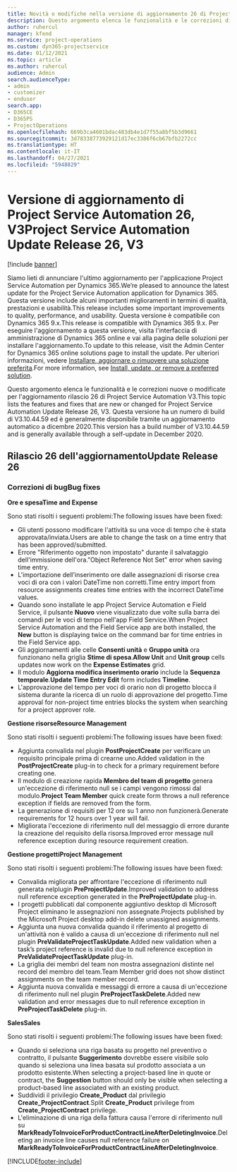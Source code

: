 ```yaml
---
title: Novità o modifiche nella versione di aggiornamento 26 di Project Service Automation V3
description: Questo argomento elenca le funzionalità e le correzioni disponibili nella versione di aggiornamento 26 di Project Service Automation V3.
author: ruhercul
manager: kfend
ms.service: project-operations
ms.custom: dyn365-projectservice
ms.date: 01/12/2021
ms.topic: article
ms.author: ruhercul
audience: Admin
search.audienceType:
- admin
- customizer
- enduser
search.app:
- D365CE
- D365PS
- ProjectOperations
ms.openlocfilehash: 669b3ca4601bdac483db4e1d7f55a8bf5b3d9661
ms.sourcegitcommit: 3d78338773929121d17ec3386f6cb67bfb2272cc
ms.translationtype: HT
ms.contentlocale: it-IT
ms.lasthandoff: 04/27/2021
ms.locfileid: "5948829"
---
```

# <a name="project-service-automation-update-release-26-v3"></a><span data-ttu-id="48fdd-103">Versione di aggiornamento di Project Service Automation 26, V3</span><span class="sxs-lookup"><span data-stu-id="48fdd-103">Project Service Automation Update Release 26, V3</span></span>

[!include [banner](../includes/psa-now-project-operations.md)]

<span data-ttu-id="48fdd-104">Siamo lieti di annunciare l'ultimo aggiornamento per l'applicazione Project Service Automation per Dynamics 365.</span><span class="sxs-lookup"><span data-stu-id="48fdd-104">We’re pleased to announce the latest update for the Project Service Automation application for Dynamics 365.</span></span> <span data-ttu-id="48fdd-105">Questa versione include alcuni importanti miglioramenti in termini di qualità, prestazioni e usabilità.</span><span class="sxs-lookup"><span data-stu-id="48fdd-105">This release includes some important improvements to quality, performance, and usability.</span></span> <span data-ttu-id="48fdd-106">Questa versione è compatibile con Dynamics 365 9.x.</span><span class="sxs-lookup"><span data-stu-id="48fdd-106">This release is compatible with Dynamics 365 9.x.</span></span> <span data-ttu-id="48fdd-107">Per eseguire l'aggiornamento a questa versione, visita l'interfaccia di amministrazione di Dynamics 365 online e vai alla pagina delle soluzioni per installare l'aggiornamento.</span><span class="sxs-lookup"><span data-stu-id="48fdd-107">To update to this release, visit the Admin Center for Dynamics 365 online solutions page to install the update.</span></span> <span data-ttu-id="48fdd-108">Per ulteriori informazioni, vedere [Installare, aggiornare o rimuovere una soluzione preferita](/power-platform/admin/install-remove-preferred-solution).</span><span class="sxs-lookup"><span data-stu-id="48fdd-108">For more information, see [Install, update, or remove a preferred solution](/power-platform/admin/install-remove-preferred-solution).</span></span>

<span data-ttu-id="48fdd-109">Questo argomento elenca le funzionalità e le correzioni nuove o modificate per l'aggiornamento rilascio 26 di Project Service Automation V3.</span><span class="sxs-lookup"><span data-stu-id="48fdd-109">This topic lists the features and fixes that are new or changed for Project Service Automation Update Release 26, V3.</span></span> <span data-ttu-id="48fdd-110">Questa versione ha un numero di build di V3.10.44.59 ed è generalmente disponibile tramite un aggiornamento automatico a dicembre 2020.</span><span class="sxs-lookup"><span data-stu-id="48fdd-110">This version has a build number of V3.10.44.59 and is generally available through a self-update in December 2020.</span></span>

## <a name="update-release-26"></a><span data-ttu-id="48fdd-111">Rilascio 26 dell'aggiornamento</span><span class="sxs-lookup"><span data-stu-id="48fdd-111">Update Release 26</span></span>

### <a name="bug-fixes"></a><span data-ttu-id="48fdd-112">Correzioni di bug</span><span class="sxs-lookup"><span data-stu-id="48fdd-112">Bug fixes</span></span>

<span data-ttu-id="48fdd-113">**Ore e spesa**</span><span class="sxs-lookup"><span data-stu-id="48fdd-113">**Time and Expense**</span></span>

<span data-ttu-id="48fdd-114">Sono stati risolti i seguenti problemi:</span><span class="sxs-lookup"><span data-stu-id="48fdd-114">The following issues have been fixed:</span></span>

- <span data-ttu-id="48fdd-115">Gli utenti possono modificare l'attività su una voce di tempo che è stata approvata/inviata.</span><span class="sxs-lookup"><span data-stu-id="48fdd-115">Users are able to change the task on a time entry that has been approved/submitted.</span></span>
- <span data-ttu-id="48fdd-116">Errore "Riferimento oggetto non impostato" durante il salvataggio dell'immissione dell'ora.</span><span class="sxs-lookup"><span data-stu-id="48fdd-116">"Object Reference Not Set" error when saving time entry.</span></span>
- <span data-ttu-id="48fdd-117">L'importazione dell'inserimento ore dalle assegnazioni di risorse crea voci di ora con i valori DateTime non corretti.</span><span class="sxs-lookup"><span data-stu-id="48fdd-117">Time entry import from resource assignments creates time entries with the incorrect DateTime values.</span></span>
- <span data-ttu-id="48fdd-118">Quando sono installate le app Project Service Automation e Field Service, il pulsante **Nuovo** viene visualizzato due volte sulla barra dei comandi per le voci di tempo nell'app Field Service.</span><span class="sxs-lookup"><span data-stu-id="48fdd-118">When Project Service Automation and the Field Service app are both installed, the **New** button is displaying twice on the command bar for time entries in the Field Service app.</span></span>
- <span data-ttu-id="48fdd-119">Gli aggiornamenti alle celle **Consenti unità** e **Gruppo unità** ora funzionano nella griglia **Stime di spesa**.</span><span class="sxs-lookup"><span data-stu-id="48fdd-119">**Allow Unit** and **Unit group** cells updates now work on the **Expense Estimates** grid.</span></span>
- <span data-ttu-id="48fdd-120">Il modulo **Aggiorna modifica inserimento orario** include la **Sequenza temporale**.</span><span class="sxs-lookup"><span data-stu-id="48fdd-120">**Update Time Entry Edit** form includes **Timeline**.</span></span>
- <span data-ttu-id="48fdd-121">L'approvazione del tempo per voci di orario non di progetto blocca il sistema durante la ricerca di un ruolo di approvazione del progetto.</span><span class="sxs-lookup"><span data-stu-id="48fdd-121">Time approval for non-project time entries blocks the system when searching for a project approver role.</span></span>

<span data-ttu-id="48fdd-122">**Gestione risorse**</span><span class="sxs-lookup"><span data-stu-id="48fdd-122">**Resource Management**</span></span>

<span data-ttu-id="48fdd-123">Sono stati risolti i seguenti problemi:</span><span class="sxs-lookup"><span data-stu-id="48fdd-123">The following issues have been fixed:</span></span>

- <span data-ttu-id="48fdd-124">Aggiunta convalida nel plugin **PostProjectCreate** per verificare un requisito principale prima di crearne uno.</span><span class="sxs-lookup"><span data-stu-id="48fdd-124">Added validation in the **PostProjectCreate** plug-in to check for a primary requirement before creating one.</span></span>
- <span data-ttu-id="48fdd-125">Il modulo di creazione rapida **Membro del team di progetto** genera un'eccezione di riferimento null se i campi vengono rimossi dal modulo.</span><span class="sxs-lookup"><span data-stu-id="48fdd-125">**Project Team Member** quick create form throws a null reference exception if fields are removed from the form.</span></span>
- <span data-ttu-id="48fdd-126">La generazione di requisiti per 12 ore su 1 anno non funzionerà.</span><span class="sxs-lookup"><span data-stu-id="48fdd-126">Generate requirements for 12 hours over 1 year will fail.</span></span>
- <span data-ttu-id="48fdd-127">Migliorata l'eccezione di riferimento null del messaggio di errore durante la creazione del requisito della risorsa.</span><span class="sxs-lookup"><span data-stu-id="48fdd-127">Improved error message null reference exception during resource requirement creation.</span></span>

<span data-ttu-id="48fdd-128">**Gestione progetti**</span><span class="sxs-lookup"><span data-stu-id="48fdd-128">**Project Management**</span></span>

<span data-ttu-id="48fdd-129">Sono stati risolti i seguenti problemi:</span><span class="sxs-lookup"><span data-stu-id="48fdd-129">The following issues have been fixed:</span></span>

- <span data-ttu-id="48fdd-130">Convalida migliorata per affrontare l'eccezione di riferimento null generata nelplugin **PreProjectUpdate**.</span><span class="sxs-lookup"><span data-stu-id="48fdd-130">Improved validation to address null reference exception generated in the **PreProjectUpdate** plug-in.</span></span>
- <span data-ttu-id="48fdd-131">I progetti pubblicati dal componente aggiuntivo desktop di Microsoft Project eliminano le assegnazioni non assegnate.</span><span class="sxs-lookup"><span data-stu-id="48fdd-131">Projects published by the Microsoft Project desktop add-in delete unassigned assignments.</span></span>
- <span data-ttu-id="48fdd-132">Aggiunta una nuova convalida quando il riferimento al progetto di un'attività non è valido a causa di un'eccezione di riferimento null nel plugin **PreValidateProjectTaskUpdate**.</span><span class="sxs-lookup"><span data-stu-id="48fdd-132">Added new validation when a task’s project reference is invalid due to null reference exception in **PreValidateProjectTaskUpdate** plug-in.</span></span>
- <span data-ttu-id="48fdd-133">La griglia dei membri del team non mostra assegnazioni distinte nel record del membro del team.</span><span class="sxs-lookup"><span data-stu-id="48fdd-133">Team Member grid does not show distinct assignments on the team member record.</span></span>
- <span data-ttu-id="48fdd-134">Aggiunta nuova convalida e messaggi di errore a causa di un'eccezione di riferimento null nel plugin **PreProjectTaskDelete**.</span><span class="sxs-lookup"><span data-stu-id="48fdd-134">Added new validation and error messages due to null reference exception in **PreProjectTaskDelete** plug-in.</span></span>

<span data-ttu-id="48fdd-135">**Sales**</span><span class="sxs-lookup"><span data-stu-id="48fdd-135">**Sales**</span></span>

<span data-ttu-id="48fdd-136">Sono stati risolti i seguenti problemi:</span><span class="sxs-lookup"><span data-stu-id="48fdd-136">The following issues have been fixed:</span></span>

- <span data-ttu-id="48fdd-137">Quando si seleziona una riga basata su progetto nel preventivo o contratto, il pulsante **Suggerimento** dovrebbe essere visibile solo quando si seleziona una linea basata sul prodotto associata a un prodotto esistente.</span><span class="sxs-lookup"><span data-stu-id="48fdd-137">When selecting a project-based line in quote or contract, the **Suggestion** button should only be visible when selecting a product-based line associated with an existing product.</span></span>
- <span data-ttu-id="48fdd-138">Suddividi il privilegio **Create_Product** dal privilegio **Create_ProjectContract**.</span><span class="sxs-lookup"><span data-stu-id="48fdd-138">Split **Create_Product** privilege from **Create_ProjectContract** privilege.</span></span>
- <span data-ttu-id="48fdd-139">L'eliminazione di una riga della fattura causa l'errore di riferimento null su **MarkReadyToInvoiceForProductContractLineAfterDeletingInvoice**.</span><span class="sxs-lookup"><span data-stu-id="48fdd-139">Deleting an invoice line causes null reference failure on **MarkReadyToInvoiceForProductContractLineAfterDeletingInvoice**.</span></span>


[!INCLUDE[footer-include](../includes/footer-banner.md)]